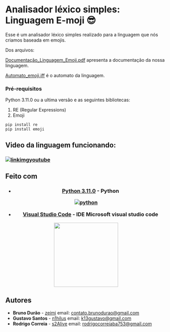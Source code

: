# Analisador léxico simples: Linguagem E-moji 😎

Esse é um analisador léxico simples realizado para a linguagem que nós criamos baseada em emojis.

Dos arquivos:

[Documentação_Linguagem_Emoji.pdf](https://github.com/s2Alive/Analisador-lexico-Emoji/blob/master/Automato_emoji.jff) apresenta a documentação da nossa linguagem.

[Automato_emoji.jff](https://github.com/s2Alive/Analisador-lexico-Emoji/blob/master/Automato_emoji.jff) é o automato da linguagem.

### Pré-requisitos

Python 3.11.0 ou a ultima versão e as seguintes bibliotecas:
1. RE (Regular Expressions)
2. Emoji
```
pip install re
pip install emoji
```

## Video da linguagem funcionando:

<h3 a!
lign="center">
   
[![linkimgyoutube](https://user-images.githubusercontent.com/93962428/204171627-3b6d7ed6-2258-4be5-bb9b-a1ca7759602c.png)](https://www.youtube.com/watch?v=s4195Yru7ec)
  
  </h3>
  

## Feito com

<h3 align="center"> 

* [Python 3.11.0](https://www.python.org/downloads/release/python-3110/) - Python

[![python](https://user-images.githubusercontent.com/93962428/204172673-dcb0d7fd-97aa-48b6-80ea-0b05b6e2f494.png)](https://www.python.org/downloads/release/python-3110/)

* [Visual Studio Code](https://code.visualstudio.com) - IDE Microsoft visual studio code
 
<a href="https://code.visualstudio.com"><img src="https://user-images.githubusercontent.com/93962428/204172811-9cf7e24a-94fb-43ab-8d56-19e81598de09.png" width="200" height="200" /></a> 
   
   </h3>


## Autores

* **Bruno Durão** - [zeimi](https://github.com/zeimi) email: contato.brunodurao@gmail.com
* **Gustavo Santos** - [n1hilus](https://github.com/n1hilus) email: k13gustavo@gmail.com
* **Rodrigo Correia** - [s2Alive](https://github.com/s2Alive) email: rodrigocorreiaba753@gmail.com
